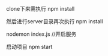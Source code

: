 clone下来需执行
  npm install

然后进行server目录再次执行 
  npm install
  
  nodemon index.js  //开启服务

启动项目
  npm start

